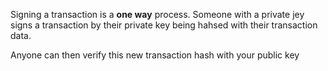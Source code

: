 Signing a transaction is a **one way** process. Someone with a private jey signs a transaction by their private key being hahsed with their transaction data.

Anyone can then verify this new transaction hash with your public key